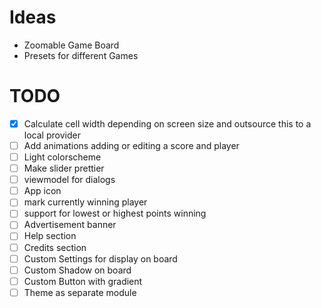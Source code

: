 # Ideas
- Zoomable Game Board
- Presets for different Games

# TODO
- [x] Calculate cell width depending on screen size and outsource this to a local provider
- [ ] Add animations adding or editing a score and player
- [ ] Light colorscheme
- [ ] Make slider prettier
- [ ] viewmodel for dialogs
- [ ] App icon
- [ ] mark currently winning player
- [ ] support for lowest or highest points winning
- [ ] Advertisement banner
- [ ] Help section
- [ ] Credits section
- [ ] Custom Settings for display on board
- [ ] Custom Shadow on board
- [ ] Custom Button with gradient
- [ ] Theme as separate module